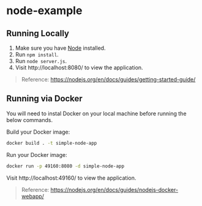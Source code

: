 # node-example

## Running Locally

1) Make sure you have [Node](https://nodejs.org/en/) installed.
2) Run `npm install`.
3) Run `node server.js`.
4) Visit http://localhost:8080/ to view the application.

> Reference: https://nodejs.org/en/docs/guides/getting-started-guide/

## Running via Docker

You will need to instal Docker on your local machine before running the below commands.

Build your Docker image:
```bash
docker build . -t simple-node-app
```

Run your Docker image:
```bash
docker run -p 49160:8080 -d simple-node-app
```

Visit http://localhost:49160/ to view the application.

> Reference: https://nodejs.org/en/docs/guides/nodejs-docker-webapp/
